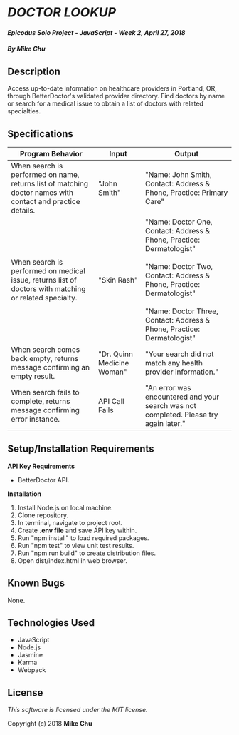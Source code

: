 # _DOCTOR LOOKUP_

#### _Epicodus Solo Project - JavaScript - Week 2, April 27, 2018_

#### _By Mike Chu_

## Description

Access up-to-date information on healthcare providers in Portland, OR, through BetterDoctor's validated provider directory. Find doctors by name or search for a medical issue to obtain a list of doctors with related specialties.

## Specifications

|Program Behavior|Input|Output|
|----------------|-----|------|
|When search is performed on name, returns list of matching doctor names with contact and practice details.| "John Smith"|"Name: John Smith, Contact: Address & Phone, Practice: Primary Care"|
|When search is performed on medical issue, returns list of doctors with matching or related specialty.|"Skin Rash"|"Name: Doctor One, Contact: Address & Phone, Practice: Dermatologist"<br><br>"Name: Doctor Two, Contact: Address & Phone, Practice: Dermatologist"<br><br>"Name: Doctor Three, Contact: Address & Phone, Practice: Dermatologist"|
|When search comes back empty, returns message confirming an empty result.|"Dr. Quinn Medicine Woman"|"Your search did not match any health provider information."|
|When search fails to complete, returns message confirming error instance.|API Call Fails|"An error was encountered and your search was not completed. Please try again later."|

## Setup/Installation Requirements

**API Key Requirements**
* BetterDoctor API.

**Installation**

1. Install Node.js on local machine.
2. Clone repository.
3. In terminal, navigate to project root.
4. Create **.env file** and save API key within.
5. Run "npm install" to load required packages.
6. Run "npm test" to view unit test results.
7. Run "npm run build" to create distribution files.
8. Open dist/index.html in web browser.

## Known Bugs

None.

## Technologies Used

* JavaScript
* Node.js
* Jasmine
* Karma
* Webpack

## License

_This software is licensed under the MIT license._

Copyright (c) 2018 **Mike Chu**
